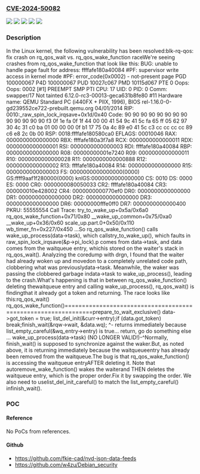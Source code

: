 ### [CVE-2024-50082](https://cve.mitre.org/cgi-bin/cvename.cgi?name=CVE-2024-50082)
![](https://img.shields.io/static/v1?label=Product&message=Linux&color=blue)
![](https://img.shields.io/static/v1?label=Version&message=&color=brightgreen)
![](https://img.shields.io/static/v1?label=Version&message=38cfb5a45ee013bfab5d1ae4c4738815e744b440%20&color=brightgreen)
![](https://img.shields.io/static/v1?label=Version&message=4.19%20&color=brightgreen)
![](https://img.shields.io/static/v1?label=Vulnerability&message=n%2Fa&color=blue)

### Description

In the Linux kernel, the following vulnerability has been resolved:blk-rq-qos: fix crash on rq_qos_wait vs. rq_qos_wake_function raceWe're seeing crashes from rq_qos_wake_function that look like this:  BUG: unable to handle page fault for address: ffffafe180a40084  #PF: supervisor write access in kernel mode  #PF: error_code(0x0002) - not-present page  PGD 100000067 P4D 100000067 PUD 10027c067 PMD 10115d067 PTE 0  Oops: Oops: 0002 [#1] PREEMPT SMP PTI  CPU: 17 UID: 0 PID: 0 Comm: swapper/17 Not tainted 6.12.0-rc3-00013-geca631b8fe80 #11  Hardware name: QEMU Standard PC (i440FX + PIIX, 1996), BIOS rel-1.16.0-0-gd239552ce722-prebuilt.qemu.org 04/01/2014  RIP: 0010:_raw_spin_lock_irqsave+0x1d/0x40  Code: 90 90 90 90 90 90 90 90 90 90 90 90 90 f3 0f 1e fa 0f 1f 44 00 00 41 54 9c 41 5c fa 65 ff 05 62 97 30 4c 31 c0 ba 01 00 00 00 <f0> 0f b1 17 75 0a 4c 89 e0 41 5c c3 cc cc cc cc 89 c6 e8 2c 0b 00  RSP: 0018:ffffafe180580ca0 EFLAGS: 00010046  RAX: 0000000000000000 RBX: ffffafe180a3f7a8 RCX: 0000000000000011  RDX: 0000000000000001 RSI: 0000000000000003 RDI: ffffafe180a40084  RBP: 0000000000000000 R08: 00000000001e7240 R09: 0000000000000011  R10: 0000000000000028 R11: 0000000000000888 R12: 0000000000000002  R13: ffffafe180a40084 R14: 0000000000000000 R15: 0000000000000003  FS:  0000000000000000(0000) GS:ffff9aaf1f280000(0000) knlGS:0000000000000000  CS:  0010 DS: 0000 ES: 0000 CR0: 0000000080050033  CR2: ffffafe180a40084 CR3: 000000010e428002 CR4: 0000000000770ef0  DR0: 0000000000000000 DR1: 0000000000000000 DR2: 0000000000000000  DR3: 0000000000000000 DR6: 00000000fffe0ff0 DR7: 0000000000000400  PKRU: 55555554  Call Trace:   <IRQ>   try_to_wake_up+0x5a/0x6a0   rq_qos_wake_function+0x71/0x80   __wake_up_common+0x75/0xa0   __wake_up+0x36/0x60   scale_up.part.0+0x50/0x110   wb_timer_fn+0x227/0x450   ...So rq_qos_wake_function() calls wake_up_process(data->task), which callstry_to_wake_up(), which faults in raw_spin_lock_irqsave(&p->pi_lock).p comes from data->task, and data comes from the waitqueue entry, whichis stored on the waiter's stack in rq_qos_wait(). Analyzing the coredump with drgn, I found that the waiter had already woken up and movedon to a completely unrelated code path, clobbering what was previouslydata->task. Meanwhile, the waker was passing the clobbered garbage indata->task to wake_up_process(), leading to the crash.What's happening is that in between rq_qos_wake_function() deleting thewaitqueue entry and calling wake_up_process(), rq_qos_wait() is findingthat it already got a token and returning. The race looks like this:rq_qos_wait()                           rq_qos_wake_function()==============================================================prepare_to_wait_exclusive()                                        data->got_token = true;                                        list_del_init(&curr->entry);if (data.got_token)        break;finish_wait(&rqw->wait, &data.wq);  ^- returns immediately because     list_empty_careful(&wq_entry->entry)     is true... return, go do something else ...                                        wake_up_process(data->task)                                          (NO LONGER VALID!)-^Normally, finish_wait() is supposed to synchronize against the waker.But, as noted above, it is returning immediately because the waitqueueentry has already been removed from the waitqueue.The bug is that rq_qos_wake_function() is accessing the waitqueue entryAFTER deleting it. Note that autoremove_wake_function() wakes the waiterand THEN deletes the waitqueue entry, which is the proper order.Fix it by swapping the order. We also need to uselist_del_init_careful() to match the list_empty_careful() infinish_wait().

### POC

#### Reference
No PoCs from references.

#### Github
- https://github.com/fkie-cad/nvd-json-data-feeds
- https://github.com/w4zu/Debian_security


